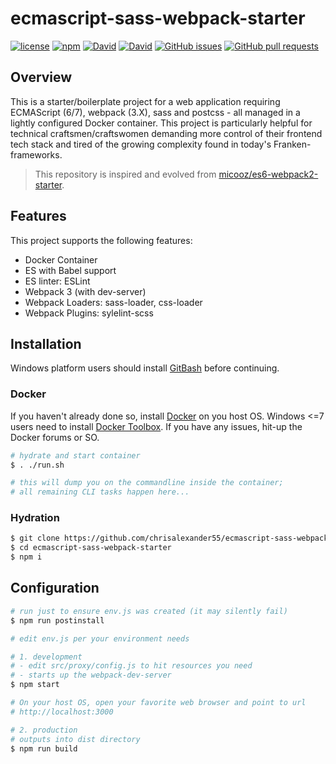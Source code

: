 # ecmascript-sass-webpack-starter

[![license](https://img.shields.io/github/license/chrisalexander55/ecmascript-sass-webpack-starter.svg)]()
[![npm](https://img.shields.io/npm/v/ecmascript-sass-webpack-starter.svg?maxAge=2592000?style=flat-square)](https://www.npmjs.com/package/ecmascript-sass-webpack-starter)
[![David](https://img.shields.io/david/chrisalexander55/ecmascript-sass-webpack-starter.svg?maxAge=2592000?style=flat-square)]()
[![David](https://img.shields.io/david/dev/chrisalexander55/ecmascript-sass-webpack-starter.svg?maxAge=2592000?style=flat-square)]()
[![GitHub issues](https://img.shields.io/github/issues/chrisalexander55/ecmascript-sass-webpack-starter.svg)]()
[![GitHub pull requests](https://img.shields.io/github/issues-pr/chrisalexander55/ecmascript-sass-webpack-starter.svg)]()

## Overview

This is a starter/boilerplate project for a web application requiring ECMAScript (6/7), webpack (3.X), sass and postcss - all managed in a lightly configured Docker container. This project is particularly helpful for technical craftsmen/craftswomen demanding more control of their frontend tech stack and tired of the growing complexity found in today's Franken-frameworks.

> This repository is inspired and evolved from [micooz/es6-webpack2-starter](https://github.com/micooz/es6-webpack2-starter).

## Features

This project supports the following features:

* Docker Container
* ES with Babel support
* ES linter: ESLint
* Webpack 3 (with dev-server)
* Webpack Loaders: sass-loader, css-loader
* Webpack Plugins: sylelint-scss

## Installation

Windows platform users should install [GitBash](https://git-scm.com/downloads) before continuing.

### Docker

If you haven't already done so, install [Docker](https://www.docker.com/) on you host OS. Windows <=7 users need to install [Docker Toolbox](https://www.docker.com/products/docker-toolbox). If you have any issues, hit-up the Docker forums or SO.

```bash
# hydrate and start container
$ . ./run.sh

# this will dump you on the commandline inside the container; 
# all remaining CLI tasks happen here...
```

### Hydration

```bash
$ git clone https://github.com/chrisalexander55/ecmascript-sass-webpack-starter.git
$ cd ecmascript-sass-webpack-starter
$ npm i
```

## Configuration

```bash
# run just to ensure env.js was created (it may silently fail)
$ npm run postinstall

# edit env.js per your environment needs

# 1. development
# - edit src/proxy/config.js to hit resources you need 
# - starts up the webpack-dev-server
$ npm start

# On your host OS, open your favorite web browser and point to url 
# http://localhost:3000

# 2. production
# outputs into dist directory
$ npm run build
```